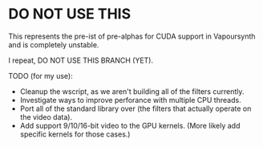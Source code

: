 DO NOT USE THIS
===============

This represents the pre-ist of pre-alphas for CUDA support in Vapoursynth and is completely unstable.

I repeat, DO NOT USE THIS BRANCH (YET).

TODO (for my use):
   * Cleanup the wscript, as we aren't building all of the filters currently.
   * Investigate ways to improve perforance with multiple CPU threads.
   * Port all of the standard library over (the filters that actually operate on the video data).
   * Add support 9/10/16-bit video to the GPU kernels. (More likely add specific kernels for those cases.)

